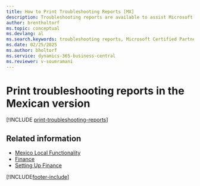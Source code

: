 ```yaml
---
title: How to Print Troubleshooting Reports [MX]
description: Troubleshooting reports are available to assist Microsoft Certified Partners with troubleshooting issues in the Mexican version.
author: brentholtorf
ms.topic: conceptual
ms.devlang: al
ms.search.keywords: troubleshooting reports, Microsoft Certified Partners
ms.date: 02/25/2025
ms.author: bholtorf
ms.service: dynamics-365-business-central
ms.reviewer: v-soumramani
---
```


# Print troubleshooting reports in the Mexican version

[!INCLUDE [print-troubleshooting-reports](../includes/CAMXUS/print-troubleshooting-reports.md)]

## Related information

- [Mexico Local Functionality](mexico-local-functionality.md)  
- [Finance](../../finance.md)  
- [Setting Up Finance](../../finance.md)  

[!INCLUDE[footer-include](../../includes/footer-banner.md)]
